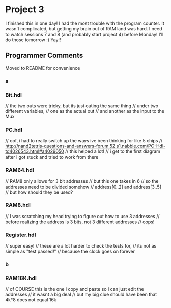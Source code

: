 # Project 3
I finished this in one day!
I had the most trouble with the program counter.
It wasn't complicated, but getting my brain out of RAM land was hard.
I need to watch sessions 7 and 8 (and probably start project 4) before Monday!
I'll do those tomorrow :)
Yay!!
## Programmer Comments
Moved to README for convenience
### a
### Bit.hdl
  // the two outs were tricky, but its just outing the same thing
  // under two different variables,
  // one as the actual out
  // and another as the input to the Mux
### PC.hdl
  // oof, i had to really switch up the ways ive been thinking for like 5 chips
  // http://nand2tetris-questions-and-answers-forum.52.s1.nabble.com/PC-Hdl-td4026543.html#a4029050
  // this helped a lot!
  // i get to the first diagram after i got stuck and tried to work from there
### RAM64.hdl
  // RAM8 only allows for 3 bit addresses
  // but this one takes in 6
  // so the addresses need to be divided somehow
  // address[0..2] and address[3..5]
  // but how should they be used?
### RAM8.hdl
  // I was scratching my head trying to figure out how to use 3 addresses
  // before realizing the address is 3 bits, not 3 different addresses
  // oops!
### Register.hdl
  // super easy!
  // these are a lot harder to check the tests for,
  // its not as simple as "test passed!"
  // because the clock goes on forever
### b
### RAM16K.hdl
  // of COURSE this is the one I copy and paste so I can just edit the addresses
  // it wasnt a big deal
  // but my big clue should have been that 4k*8 does not equal 16k
